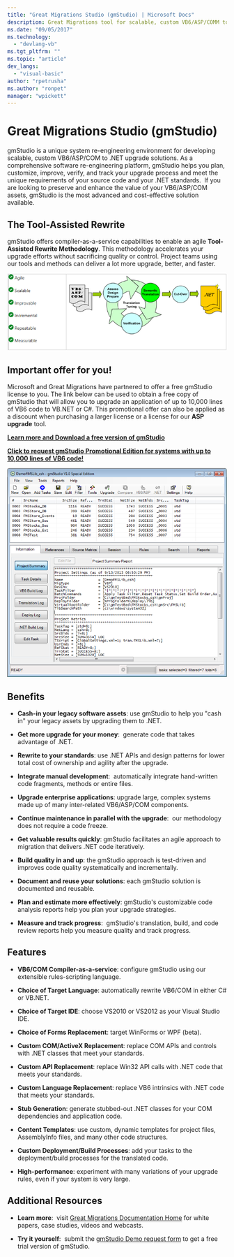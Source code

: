 ```yaml
---
title: "Great Migrations Studio (gmStudio) | Microsoft Docs"
description: Great Migrations tool for scalable, custom VB6/ASP/COMM to .NET upgrade solutions
ms.date: "09/05/2017"
ms.technology: 
  - "devlang-vb"
ms.tgt_pltfrm: ""
ms.topic: "article"
dev_langs: 
  - "visual-basic"
author: "rpetrusha"
ms.author: "ronpet"
manager: "wpickett"
---
```


# Great Migrations Studio (gmStudio)

gmStudio is a unique system re-engineering environment for developing scalable, custom VB6/ASP/COM to .NET upgrade solutions. As a comprehensive software re-engineering platform, gmStudio helps you plan, customize, improve, verify, and track your upgrade process and meet the unique requirements of your source code and your .NET standards.  If you are looking to preserve and enhance the value of your VB6/ASP/COM assets, gmStudio is the most advanced and cost-effective solution available. 

## The Tool-Assisted Rewrite

gmStudio offers compiler-as-a-service capabilities to enable an agile **Tool-Assisted Rewrite Methodology**. This methodology accelerates your upgrade efforts without sacrificing quality or control. Project teams using our tools and methods can deliver a lot more upgrade, better, and faster.

![Tool-assisted rewrite](./media/tool-assisted-rewrite.png) 

## Important offer for you!

Microsoft and Great Migrations have partnered to offer a free gmStudio license to you. The link below can be used to obtain a free copy of gmStudio that will allow you to upgrade an application of up to 10,000 lines of VB6 code to VB.NET or C#. This promotional offer can also be applied as a discount when purchasing a larger license or a license for our **ASP upgrade** tool.

[**Learn more and Download a free version of gmStudio**](http://www.greatmigrations.com/resources/gmstudio-promotion.aspx)

[**Click to request gmStudio Promotional Edition for systems with up to 10,000 lines of VB6 code!**](http://www.greatmigrations.com/resources/gmstudio-promotion.aspx)

![The gmStudio user interface](./media/gmstudio-ui.png) 

## Benefits

- **Cash-in your legacy software assets**: use gmStudio to help you "cash in" your legacy assets by upgrading them to .NET.

- **Get more upgrade for your money**:  generate code that takes advantage of .NET.

- **Rewrite to your standards**: use .NET APIs and design patterns for lower total cost of ownership and agility after the upgrade.  

- **Integrate manual development**:  automatically integrate hand-written code fragments, methods or entire files. 

- **Upgrade enterprise applications**: upgrade large, complex systems made up of many inter-related VB6/ASP/COM components.

- **Continue maintenance in parallel with the upgrade**:  our methodology does not require a code freeze.  

- **Get valuable results quickly**: gmStudio facilitates an agile approach to migration that delivers .NET code iteratively.
 
- **Build quality in and up**: the gmStudio approach is test-driven and improves code quality systematically and incrementally.

- **Document and reuse your solutions**: each gmStudio solution is documented and reusable.

- **Plan and estimate more effectively**: gmStudio's customizable code analysis reports help you plan your upgrade strategies.

- **Measure and track progress**:  gmStudio's translation, build, and code review reports help you measure quality and track progress.

## Features

- **VB6/COM Compiler-as-a-service**: configure gmStudio using our extensible rules-scripting language.

- **Choice of Target Language**: automatically rewrite VB6/COM in either C# or VB.NET.

- **Choice of Target IDE**: choose VS2010 or VS2012 as your Visual Studio IDE.

- **Choice of Forms Replacement**: target WinForms or WPF (beta).

- **Custom COM/ActiveX Replacement**: replace COM APIs and controls with .NET classes that meet your standards.

- **Custom API Replacement**: replace Win32 API calls with .NET code that meets your standards.

- **Custom Language Replacement**: replace VB6 intrinsics with .NET code that meets your standards.

- **Stub Generation**: generate stubbed-out .NET classes for your COM dependencies and application code.

- **Content Templates**: use custom, dynamic templates for project files, AssemblyInfo files, and many other code structures.

- **Custom Deployment/Build Processes**: add your tasks to the deployment/build processes for the translated code.

- **High-performance**: experiment with many variations of your upgrade rules, even if your system is very large.

## Additional Resources

- **Learn more**:  visit [Great Migrations Documentation Home](https://www.greatmigrations.com/resources/documentation.aspx) for white papers, case studies, videos and webcasts.

- **Try it yourself**:  submit the [gmStudio Demo request form](http://www.greatmigrations.com/resources/gmstudio-promotion.aspx) to get a free trial version of gmStudio.
  
